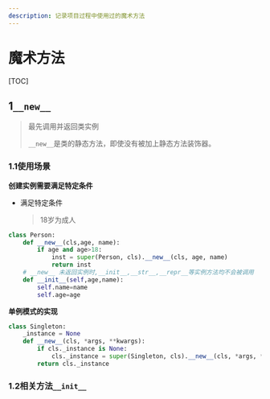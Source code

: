 ```yaml
---
description: 记录项目过程中使用过的魔术方法
---
```


# 魔术方法

\[TOC\]

## 1`__new__`

> 最先调用并返回类实例
>
> `__new__`是类的静态方法，即使没有被加上静态方法装饰器。

### 1.1使用场景

**创建实例需要满足特定条件**

* 满足特定条件

  > 18岁为成人

```python
class Person:    
    def __new__(cls,age, name):        
        if age and age>18:                      
            inst = super(Person, cls).__new__(cls, age, name)
            return inst
    # __new__ 未返回实例时,__init__,__str__,__repr__等实例方法均不会被调用
    def __init__(self,age,name):
        self.name=name
        self.age=age
```

**单例模式的实现**

```python
class Singleton:
    _instance = None
    def __new__(cls, *args, **kwargs):
        if cls._instance is None:
            cls._instance = super(Singleton, cls).__new__(cls, *args, **kwargs)
        return cls._instance
```

### 1.2相关方法`__init__`

